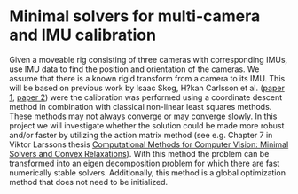 # Minimal solvers for multi-camera and IMU calibration
Given a moveable rig consisting of three cameras with corresponding IMUs, use IMU data to find the position and orientation of the cameras. We assume that there is a known rigid transform from a camera to its IMU. This will be based on previous work by Isaac Skog, H?kan Carlsson et al. ([paper 1](https://ieeexplore.ieee.org/document/7462272), [paper 2](https://ieeexplore.ieee.org/document/8115879)) were the calibration was performed using a coordinate descent method in combination with classical non-linear least squares methods. These methods may not always converge or may converge slowly. In this project we will investigate whether the solution could be made more robust and/or faster by utilizing the action matrix method (see e.g. Chapter 7 in Viktor Larssons thesis [Computational Methods for Computer Vision: Minimal Solvers and Convex Relaxations](https://portal.research.lu.se/portal/en/publications/computational-methods-for-computer-vision%28cc1ae2a2-409d-414c-87e0-ec381d22649d%29.html)). With this method the problem can be transformed into an eigen decomposition problem for which there are fast numerically stable solvers. Additionally, this method is a global optimization method that does not need to be initialized.
